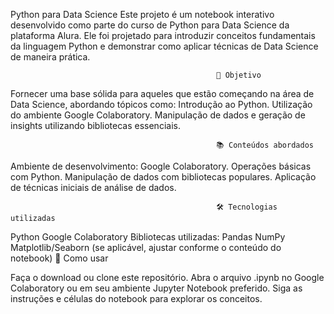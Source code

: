 Python para Data Science
Este projeto é um notebook interativo desenvolvido como parte do curso de Python para Data Science da plataforma Alura. Ele foi projetado para introduzir conceitos fundamentais da linguagem Python e demonstrar como aplicar técnicas de Data Science de maneira prática.

                                                  🚀 Objetivo
Fornecer uma base sólida para aqueles que estão começando na área de Data Science, abordando tópicos como:
Introdução ao Python.
Utilização do ambiente Google Colaboratory.
Manipulação de dados e geração de insights utilizando bibliotecas essenciais.

                                                  📚 Conteúdos abordados
Ambiente de desenvolvimento: Google Colaboratory.
Operações básicas com Python.
Manipulação de dados com bibliotecas populares.
Aplicação de técnicas iniciais de análise de dados.
           
                                                  🛠️ Tecnologias utilizadas
Python
Google Colaboratory
Bibliotecas utilizadas:
Pandas
NumPy
Matplotlib/Seaborn (se aplicável, ajustar conforme o conteúdo do notebook)
                                                  📝 Como usar
                                                  
Faça o download ou clone este repositório.
Abra o arquivo .ipynb no Google Colaboratory ou em seu ambiente Jupyter Notebook preferido.
Siga as instruções e células do notebook para explorar os conceitos.
